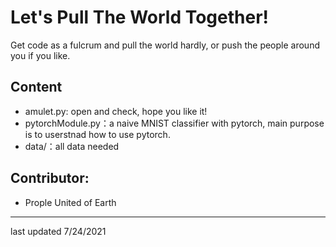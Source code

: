 # Let's Pull The World Together!
Get code as a fulcrum and pull the world hardly, or push the people around you if you like.

## Content
* amulet.py: open and check, hope you like it!
* pytorchModule.py：a naive MNIST classifier with pytorch, main purpose is to userstnad how to use pytorch.
* data/：all data needed

## Contributor:
* Prople United of Earth
___________
last updated 7/24/2021
